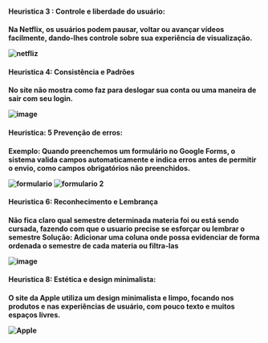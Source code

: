 <h4>Heuristica 3 : Controle e liberdade do usuário:<h4>
  
Na Netflix, os usuários podem pausar, voltar ou avançar vídeos facilmente, dando-lhes controle sobre sua experiência de visualização.
 
![netfliz](https://github.com/BrunoHenriique/bertoti/assets/103460912/b96369f8-e2e4-44d6-8a5f-099a945beabb)

<h4>Heuristica 4: Consistência e Padrões<h4>

No site não mostra como faz para deslogar sua conta ou uma maneira de sair com seu login.

![image](https://github.com/BrunoHenriique/bertoti/assets/103460912/e2ff9598-cc95-415d-a1e9-62da55c40d50)

<h4>Heuristica: 5 Prevenção de erros:<h4>

Exemplo: Quando preenchemos um formulário no Google Forms, o sistema valida campos automaticamente e indica erros antes de permitir o envio, como campos obrigatórios não preenchidos.

![formulario](https://github.com/BrunoHenriique/bertoti/assets/103460912/2e341f4c-e829-4b4d-9167-9f43e5bfa2bb)
![formulario 2](https://github.com/BrunoHenriique/bertoti/assets/103460912/c10b0af6-86eb-4f74-99ac-d3d57626dd7c)

<h4>Heuristica 6: Reconhecimento e Lembrança<h4>

Não fica claro qual semestre determinada materia foi ou está sendo cursada, fazendo com que o usuario precise se esforçar ou lembrar o semestre
Solução: Adicionar uma coluna onde possa evidenciar de forma ordenada o semestre de cada materia ou filtra-las 

![image](https://github.com/BrunoHenriique/bertoti/assets/103460912/bf3bbd13-55dc-4449-aafd-b1d9006afdc7)

<h4>Heuristica 8: Estética e design minimalista:<h4>

O site da Apple utiliza um design minimalista e limpo, focando nos produtos e nas experiências de usuário, com pouco texto e muitos espaços livres.

![Apple](https://github.com/BrunoHenriique/bertoti/assets/103460912/001c0252-d0bd-477e-bffa-1f413f1709e9)



